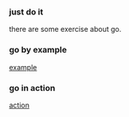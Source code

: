 ### just do it
there are some exercise about go.

### go by example
[example](https://github.com/ZoeSj/GO_In_Action/blob/master/code/go_by_ex/README.md)

### go in action
[action](https://github.com/ZoeSj/GO_In_Action/blob/master/code/chapter2/readme.md)